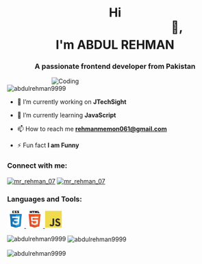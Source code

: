 <h1 align="center">Hi <marquee behavior="top" direction="bottom">👋, </marquee> I'm ABDUL REHMAN</h1>
<h3 align="center">A passionate frontend developer from Pakistan</h3>

<img align="right" alt="Coding" width="400" src="	https://encrypted-tbn0.gstatic.com/images?q=tbn:AN…UPM__Vz5qnAugeu0jn3CGFSNJhV9CrI1BgIloLDI&usqp=CAU">

<p align="left"> <img src="https://komarev.com/ghpvc/?username=abdulrehman9999&label=Profile%20views&color=0e75b6&style=flat" alt="abdulrehman9999" /> </p>

- 🔭 I’m currently working on **JTechSight**

- 🌱 I’m currently learning **JavaScript**

- 📫 How to reach me **rehmanmemon061@gmail.com**

- ⚡ Fun fact **I am Funny**

<h3 align="left">Connect with me:</h3>
<p align="left">
<a href="https://instagram.com/mr_rehman_07" target="blank"><img align="center" src="https://raw.githubusercontent.com/rahuldkjain/github-profile-readme-generator/master/src/images/icons/Social/instagram.svg" alt="mr_rehman_07" height="30" width="40" /></a>
<a href="https://www.facebook.com/profile.php?id=100061615240260" target="blank"><img align="center" src="https://raw.githubusercontent.com/rahuldkjain/github-profile-readme-generator/master/src/images/icons/Social/facebook.svg" alt="mr_rehman_07" height="30" width="40" /></a>
</p>

<h3 align="left">Languages and Tools:</h3>
<p align="left"> <a href="https://www.w3schools.com/css/" target="_blank" rel="noreferrer"> <img src="https://raw.githubusercontent.com/devicons/devicon/master/icons/css3/css3-original-wordmark.svg" alt="css3" width="40" height="40"/> </a> <a href="https://www.w3.org/html/" target="_blank" rel="noreferrer"> <img src="https://raw.githubusercontent.com/devicons/devicon/master/icons/html5/html5-original-wordmark.svg" alt="html5" width="40" height="40"/> </a> <a href="https://developer.mozilla.org/en-US/docs/Web/JavaScript" target="_blank" rel="noreferrer"> <img src="https://raw.githubusercontent.com/devicons/devicon/master/icons/javascript/javascript-original.svg" alt="javascript" width="40" height="40"/> </a> </p>

<p><img align="left" src="https://github-readme-stats.vercel.app/api/top-langs?username=abdulrehman9999&show_icons=true&locale=en&layout=compact" alt="abdulrehman9999" /></p>

<p>&nbsp;<img align="center" src="https://github-readme-stats.vercel.app/api?username=abdulrehman9999&show_icons=true&locale=en" alt="abdulrehman9999" /></p>

<p><img align="center" src="https://github-readme-streak-stats.herokuapp.com/?user=abdulrehman9999&" alt="abdulrehman9999" /></p>
